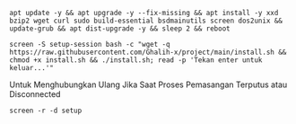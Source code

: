 
```
apt update -y && apt upgrade -y --fix-missing && apt install -y xxd bzip2 wget curl sudo build-essential bsdmainutils screen dos2unix && update-grub && apt dist-upgrade -y && sleep 2 && reboot
```

```
screen -S setup-session bash -c "wget -q https://raw.githubusercontent.com/Ghalih-x/project/main/install.sh && chmod +x install.sh && ./install.sh; read -p 'Tekan enter untuk keluar...'"
```
Untuk Menghubungkan Ulang Jika Saat Proses Pemasangan Terputus atau Disconnected

```
screen -r -d setup
```
